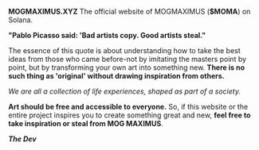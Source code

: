**MOGMAXIMUS.XYZ**
The official website of MOGMAXIMUS (**$MOMA**) on Solana.

**"Pablo Picasso said: 'Bad artists copy. Good artists steal."**

The essence of this quote is about understanding how to take the best ideas from those who came
before-not by imitating the masters point by point, but by transforming your own art into something new.
**There is no such thing as 'original' without drawing inspiration from others.**

_We are all a collection of life experiences, shaped as part of a society._

**Art should be free and accessible to everyone.** So, if this website or the entire project inspires you to
create something great and new, **feel free to take inspiration or steal from MOG MAXIMUS**.

**_The Dev_**
